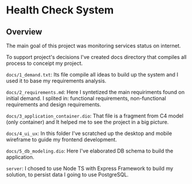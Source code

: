 # Health Check System

## Overview

The main goal of this project was monitoring services status on internet.

To support project's decisions I've created docs directory that compiles all process to conceipt my project.

`docs/1_demand.txt`: Its file compile all ideas to build up the system and I used it to base my requirements analysis.

`docs/2_requirements.md`: Here I syntetized the main requiriments found on initial demand. I splited in: functional requirements, non-functional requirements and design requirements.

`docs/3_application_container.dio`: That file is a fragment from C4 model (only container) and It helped me to see the project in a big picture.

`docs/4_ui_ux`: In this folder I've scratched up the desktop and mobile wireframe to guide my frontend development.

`docs/5_db_modeling.dio`: Here I've elaborated DB schema to build the application.

`server`: I chosed to use Node TS with Express Framework to build my solution, to persist data I going to use PostgreSQL.
